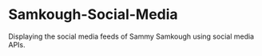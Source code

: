 # Samkough-Social-Media
Displaying the social media feeds of Sammy Samkough using social media APIs.

